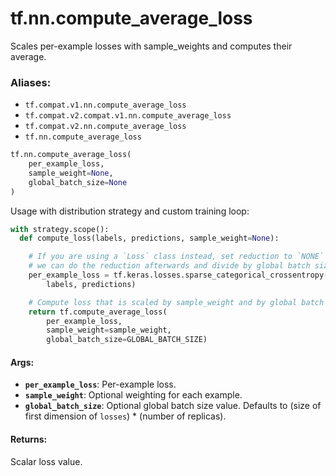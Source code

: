 <div itemscope itemtype="http://developers.google.com/ReferenceObject">
<meta itemprop="name" content="tf.nn.compute_average_loss" />
<meta itemprop="path" content="Stable" />
</div>

# tf.nn.compute_average_loss

Scales per-example losses with sample_weights and computes their average.

### Aliases:

* `tf.compat.v1.nn.compute_average_loss`
* `tf.compat.v2.compat.v1.nn.compute_average_loss`
* `tf.compat.v2.nn.compute_average_loss`
* `tf.nn.compute_average_loss`

``` python
tf.nn.compute_average_loss(
    per_example_loss,
    sample_weight=None,
    global_batch_size=None
)
```

<!-- Placeholder for "Used in" -->

Usage with distribution strategy and custom training loop:

```python
with strategy.scope():
  def compute_loss(labels, predictions, sample_weight=None):

    # If you are using a `Loss` class instead, set reduction to `NONE` so that
    # we can do the reduction afterwards and divide by global batch size.
    per_example_loss = tf.keras.losses.sparse_categorical_crossentropy(
        labels, predictions)

    # Compute loss that is scaled by sample_weight and by global batch size.
    return tf.compute_average_loss(
        per_example_loss,
        sample_weight=sample_weight,
        global_batch_size=GLOBAL_BATCH_SIZE)
```

#### Args:


* <b>`per_example_loss`</b>: Per-example loss.
* <b>`sample_weight`</b>: Optional weighting for each example.
* <b>`global_batch_size`</b>: Optional global batch size value. Defaults to (size of
  first dimension of `losses`) * (number of replicas).


#### Returns:

Scalar loss value.
